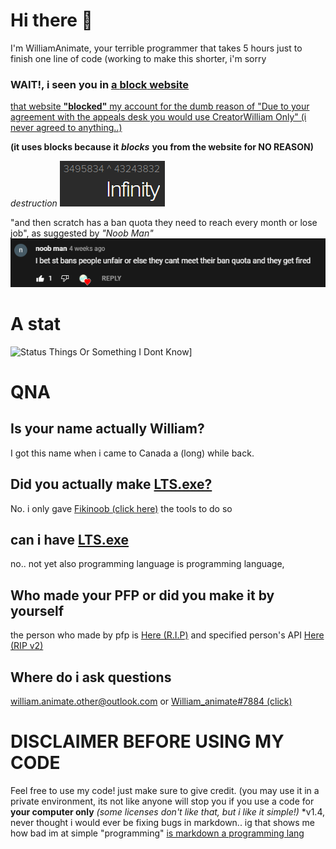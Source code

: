 # Hi there 👋
I'm WilliamAnimate, your terrible programmer that takes 5 hours just to finish one line of code (working to make this shorter, i'm sorry

### WAIT!, i seen you in [a **block** website](https://scratch.mit.edu)
[that website **"blocked"** my account for the dumb reason of "Due to your agreement with the appeals desk you would use CreatorWilliam Only" (i never agreed to anything..)](https://youtu.be/xUDMkfaCjNg)

**(it uses blocks because it** ***blocks*** **you from the website for NO REASON)**

*destruction*
![d](https://github.com/WilliamAnimate/WilliamAnimate/blob/main/infinity.png)

"and then scratch has a ban quota they need to reach every month or lose job", as suggested by *"Noob Man"*
![b](https://github.com/WilliamAnimate/WilliamAnimate/blob/main/banquota.png)

<!-- # my stats -->
# A stat
<!-- ![My Github Langs I (Didn't Use) Most Thingy 35 tm r c a idk?????](https://github-readme-stats.vercel.app/api/top-langs/?username=WilliamAnimate&show_icons=true&theme=dark&layout=compact&custom_title=Languages%20I%20Use%20Here%20Most)] -->
![Status Things Or Something I Dont Know](https://github-readme-stats.vercel.app/api?username=WilliamAnimate&count_private=true&theme=dark&show_icons=true&custom_title=My%20stats)]

# QNA
## Is your name actually William?
I got this name when i came to Canada a (long) while back.
## Did you actually make [LTS.exe?](https://youtu.be/Ha-0MIpaieo)
No. i only gave [Fikinoob (click here)](https://github.com/fikinoob) the tools to do so
## can i have [LTS.exe](https://youtu.be/Ha-0MIpaieo)
no.. not yet
also programming language is programming language, 
## Who made your PFP or did you make it by yourself
the person who made by pfp is [Here (R.I.P)](https://scratch.mit.edu/alpha_coder) and specified person's API [Here (RIP v2)](https://api.scratch.mit.edu/aIpha_coder)
## Where do i ask questions
william.animate.other@outlook.com or [William_animate#7884 (click)](https://discord.com/users/720264552285208666)

# DISCLAIMER BEFORE USING MY CODE
Feel free to use my code! just make sure to give credit. (you may use it in a private environment, its not like anyone will stop you if you use a code for **your computer only** *(some licenses don't like that, but i like it simple!)*
*v1.4, never thought i would ever be fixing bugs in markdown.. ig that shows me how bad im at simple "programming" [is markdown a programming lang](https://duckduckgo.com/?q=is+markdown+a+programming+language&t=opera&ia=web)
<!--
**WilliamAnimate/WilliamAnimate** is a ✨ _special_ ✨ repository because its `README.md` (this file) appears on your GitHub profile.

Here are some ideas to get you started:

- 🔭 I’m currently working on ...
- 🌱 I’m currently learning ...
- 👯 I’m looking to collaborate on ...
- 🤔 I’m looking for help with ...
- 💬 Ask me about ...
- 📫 How to reach me: ...
- 😄 Pronouns: ...
- ⚡ Fun fact: ...
- Stop reading i swear
- I update this more than my code
-->
